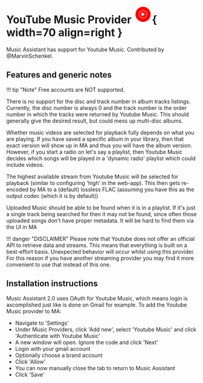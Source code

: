 # YouTube Music Provider ![Preview image](../assets/icons/ytm-icon.svg){ width=70 align=right }

Music Assistant has support for Youtube Music. Contributed by @MarvinSchenkel.

## Features and generic notes

!!! tip "Note"
    Free accounts are NOT supported.

There is no support for the disc and track number in album tracks listings. Currently, the disc number is always 0 and the track number is the order number in which the tracks were returned by Youtube Music. This should generally give the desired result, but could mess up multi-disc albums.

Whether music videos are selected for playback fully depends on what you are playing. If you have saved a specific album in your library, then that exact version will show up in MA and thus you will have the album version. However, if you start a radio on let's say a playlist, then Youtube Music decides which songs will be played in a 'dynamic radio' playlist which could include videos.

The highest available stream from Youtube Music will be selected for playback (similar to configuring 'high' in the web-app). This then gets re-encoded by MA to a (default) lossless FLAC (assuming you have this as the output codec (which it is by default))

Uploaded Music should be able to be found when it is in a playlist. If it's just a single track being searched for then it may not be found, since often those uploaded songs don't have proper metadata. It will be hard to find them via the UI in MA

!!! danger "DISCLAIMER"
    Please note that Youtube does not offer an official API to retrieve data and streams. This means that everything is built on a best-effort basis. Unexpected behavior will occur whilst using this provider. For this reason if you have another streaming provider you may find it more convenient to use that instead of this one.

## Installation instructions
Music Assistant 2.0 uses OAuth for Youtube Music, which means login is axcomplished just like is done on Gmail for example. To add the Youtube Music provider to MA:

- Navigate to 'Settings'
- Under Music Providers, click 'Add new', select 'Youtube Music' and click 'Authenticate with Youtube Music'
- A new window will open. Ignore the code and click 'Next'
- Login with your gmail account
- Optionally choose a brand account
- Click 'Allow'
- You can now manually close the tab to return to Music Assistant
- Click 'Save'
